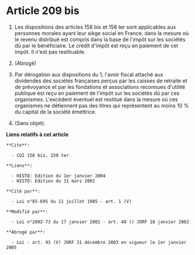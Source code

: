 # Article 209 bis

1. Les dispositions des articles 158 bis et 158 ter sont applicables aux personnes morales ayant leur siège social en France,
dans la mesure où le revenu distribué est compris dans la base de l'impôt sur les sociétés dû par le bénéficiaire. Le crédit
d'impôt est reçu en paiement de cet impôt. Il n'est pas restituable.

2. (Abrogé)

3. Par dérogation aux dispositions du 1, l'avoir fiscal attaché aux dividendes des sociétés françaises perçus par les caisses
de retraite et de prévoyance et par les fondations et associations reconnues d'utilité publique est reçu en paiement de
l'impôt sur les sociétés dû par ces organismes. L'excédent éventuel est restitué dans la mesure où ces organismes ne
détiennent pas des titres qui représentent au moins 10 % du capital de la société émettrice.

4. (Sans objet).

**Liens relatifs à cet article**

	**Cite**:

	  - CGI 158 bis, 158 ter

	**Liens**:

	  - HISTO: Edition du 1er janvier 2004
	  - HISTO: Edition du 31 mars 2002

	**Cité par**:

	  - Loi n°85-695 du 11 juillet 1985 - art. 1 (V)

	**Modifié par**:

	  - Loi n°2002-73 du 17 janvier 2002 - art. 48 () JORF 18 janvier 2002

	**Abrogé par**:

	  - Loi - art. 93 (V) JORF 31 décembre 2003 en vigueur le 1er janvier 2005
